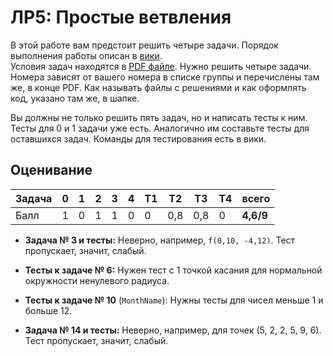 # ЛР5: Простые ветвления

В этой работе вам предстоит решить четыре задачи. Порядок выполнения работы описан в [вики](https://github.com/progivt19/js05if/wiki).  
Условия задач находятся в [PDF файле](./js05if.pdf). 
Нужно решить четыре задачи. Номера зависят от 
вашего номера в списке группы и перечислены там же, 
в конце PDF. Как называть файлы с решениями и как 
оформлять код, указано там же, в шапке.

Вы должны не только решить пять задач, но и написать тесты к ним. Тесты для 0 и 1 задачи уже есть. Аналогично им составьте тесты для оставшихся задач. Команды для тестирования есть в вики.

## Оценивание
|Задача| 0 | 1 | 2 | 3 | 4 |T1 |T2 |T3 |T4 |  всего  |
|------|---|---|---|---|---|---|---|---|---|---------|
|Балл  | 1 | 0 | 1 | 1 | 0 | 0 |0,8|0,8| 0 |**4,6/9**|

* **Задача № 3 и тесты:** Неверно, например, `f(0,10, -4,12)`. Тест пропускает, значит, слабый.

* **Тесты к задаче № 6:** Нужен тест с 1 точкой касания для нормальной окружности ненулевого радиуса.

* **Тесты к задаче № 10** (`MonthName`): Нужны тесты для чисел меньше 1 и больше 12.

* **Задача № 14 и тесты:** Неверно, например, для точек (5, 2, 2, 5, 9, 6). Тест пропускает, значит, слабый.